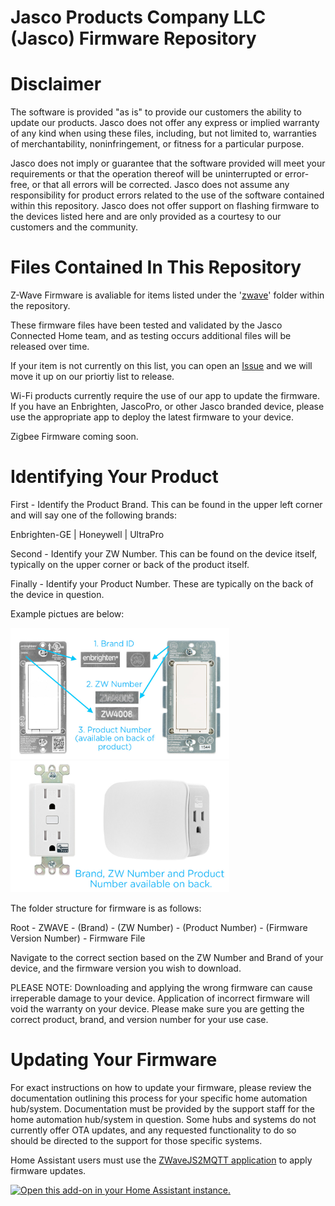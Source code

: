 # Jasco Products Company LLC (Jasco) Firmware Repository

# Disclaimer

The software is provided "as is" to provide our customers the ability to update our products. Jasco does not offer any express or implied warranty of any kind when using these files, including, but not limited to, warranties of merchantability, noninfringement, or fitness for a particular purpose. 

Jasco does not imply or guarantee that the software provided will meet your requirements or that the operation thereof will be uninterrupted or error-free, or that all errors will be corrected. Jasco does not assume any responsibility for product errors related to the use of the software contained within this repository. Jasco does not offer support on flashing firmware to the devices listed here and are only provided as a courtesy to our customers and the community. 

# Files Contained In This Repository

Z-Wave Firmware is avaliable for items listed under the '[zwave](https://github.com/jascoproducts/firmware/tree/main/zwave)' folder within the repository.

These firmware files have been tested and validated by the Jasco Connected Home team, and as testing occurs additional files will be released over time.

If your item is not currently on this list, you can open an [Issue](https://github.com/jascoproducts/firmware/issues/new?assignees=&labels=&template=firmware_request.yaml&title=%5BFirmware+Request%5D%3A+%3CBrand%3E+-+%3CZW+Number%3E+-+%3CProd+Number%3E+) and we will move it up on our priortiy list to release.

Wi-Fi products currently require the use of our app to update the firmware. If you have an Enbrighten, JascoPro, or other Jasco branded device, please use the appropriate app to deploy the latest firmware to your device. 

Zigbee Firmware coming soon.

# Identifying Your Product

First - Identify the Product Brand. This can be found in the upper left corner and will say one of the following brands:

Enbrighten-GE | Honeywell | UltraPro

Second - Identify your ZW Number. This can be found on the device itself, typically on the upper corner or back of the product itself.

Finally - Identify your Product Number. These are typically on the back of the device in question.

Example pictues are below:

<img alt="Example of a GE Branded Item" width="350px" src="images/example1.png" />

<img alt="Example of an Enbrighten Branded Item" width="350px" src="images/example2.png" />

The folder structure for firmware is as follows:

Root - ZWAVE - (Brand) - (ZW Number) - (Product Number) - (Firmware Version Number) - Firmware File

Navigate to the correct section based on the ZW Number and Brand of your device, and the firmware version you wish to download.

PLEASE NOTE: Downloading and applying the wrong firmware can cause irreperable damage to your device. Application of incorrect firmware will void the warranty on your device. Please make sure you are getting the correct product, brand, and version number for your use case.

# Updating Your Firmware

For exact instructions on how to update your firmware, please review the documentation outlining this process for your specific home automation hub/system. Documentation must be provided by the support staff for the home automation hub/system in question. Some hubs and systems do not currently offer OTA updates, and any requested functionality to do so should be directed to the support for those specific systems.

Home Assistant users must use the [ZWaveJS2MQTT application](https://zwave-js.github.io/zwavejs2mqtt/#/README) to apply firmware updates.

[![Open this add-on in your Home Assistant instance.][addon-badge]][addon]


[addon-badge]: https://my.home-assistant.io/badges/supervisor_addon.svg
[addon]: https://my.home-assistant.io/redirect/supervisor_addon/?addon=a0d7b954_zwavejs2mqtt




<!--Hey cool, you read the comments and code. Since you found this, have a discount on us. Use LINUS10 for 10% off your next order on (https://byjasco.com).

*Offer valid for purchase and shipment in the U.S. only when redeemed by 7/31/2022. Coupon code is required, discount will be applied when you enter the coupon code during the shopping cart process (case-sensitive). Coupon codes may only be redeemed once. Sales tax and shipping excluded. Dealers, distributors and other re-sellers are not eligible for this offer. Additional terms, conditions, products, pricing and offers subject to change without notice. Cannot be used on already discounted items or combined with other offers.  Not redeemable for cash or valid toward previous purchases. Price match refunds are not eligible with any other promotions. Free Shipping is valid in the U.S. only for purchases of $50 or more in same order. If you choose another shipping option, additional charges will apply .>

